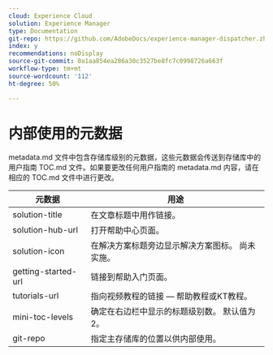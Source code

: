 ```yaml
---
cloud: Experience Cloud
solution: Experience Manager
type: Documentation
git-repo: https://github.com/AdobeDocs/experience-manager-dispatcher.zh-Hans
index: y
recommendations: noDisplay
source-git-commit: 0a1aa854ea286a30c3527be8fc7c0998726a663f
workflow-type: tm+mt
source-wordcount: '112'
ht-degree: 50%

---
```



# 内部使用的元数据

metadata.md 文件中包含存储库级别的元数据，这些元数据会传送到存储库中的用户指南 TOC.md 文件。如果要更改任何用户指南的 metadata.md 内容，请在相应的 TOC.md 文件中进行更改。

| 元数据 | 用途 |
|--- |--- |
| solution-title | 在文章标题中用作链接。 |
| solution-hub-url | 打开帮助中心页面。 |
| solution-icon | 在解决方案标题旁边显示解决方案图标。 尚未实施。 |
| getting-started-url | 链接到帮助入门页面。 |
| tutorials-url | 指向视频教程的链接 — 帮助教程或KT教程。 |
| mini-toc-levels | 确定在右边栏中显示的标题级别数。 默认值为2。 |
| git-repo | 指定主存储库的位置以供内部使用。 |

